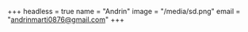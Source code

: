 +++
headless = true
name = "Andrin"
image = "/media/sd.png"
email = "andrinmarti0876@gmail.com"
+++
